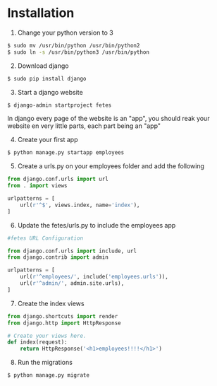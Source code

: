 # Installation


1) Change your python version to 3

```sh
$ sudo mv /usr/bin/python /usr/bin/python2 
$ sudo ln -s /usr/bin/python3 /usr/bin/python
```

2) Download django

```sh
$ sudo pip install django
```

3) Start a django website

```sh
$ django-admin startproject fetes
```
In django every page of the website is an "app", you should reak your website en very little parts, each part being an "app"

4) Create your first app

```sh
$ python manage.py startapp employees
```
5) Create a urls.py on your employees folder and add the following

```py
from django.conf.urls import url
from . import views

urlpatterns = [
    url(r'^$', views.index, name='index'),
]
```

6) Update the fetes/urls.py to include the employees app

```python
#fetes URL Configuration

from django.conf.urls import include, url
from django.contrib import admin

urlpatterns = [
    url(r'^employees/', include('employees.urls')),
    url(r'^admin/', admin.site.urls),
]
```

7) Create the  index views

```python
from django.shortcuts import render
from django.http import HttpResponse

# Create your views here.
def index(request):
    return HttpResponse('<h1>employees!!!!</h1>')
```

8) Run the migrations

```sh
$ python manage.py migrate
```

